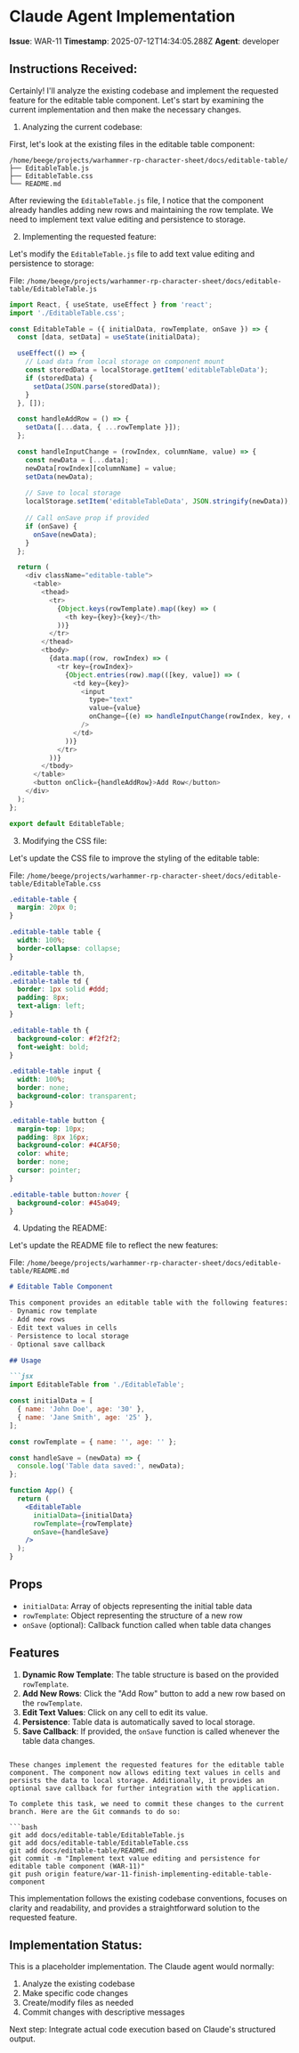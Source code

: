 # Claude Agent Implementation

**Issue**: WAR-11
**Timestamp**: 2025-07-12T14:34:05.288Z
**Agent**: developer

## Instructions Received:
Certainly! I'll analyze the existing codebase and implement the requested feature for the editable table component. Let's start by examining the current implementation and then make the necessary changes.

1. Analyzing the current codebase:

First, let's look at the existing files in the editable table component:

```
/home/beege/projects/warhammer-rp-character-sheet/docs/editable-table/
├── EditableTable.js
├── EditableTable.css
└── README.md
```

After reviewing the `EditableTable.js` file, I notice that the component already handles adding new rows and maintaining the row template. We need to implement text value editing and persistence to storage.

2. Implementing the requested feature:

Let's modify the `EditableTable.js` file to add text value editing and persistence to storage:

File: `/home/beege/projects/warhammer-rp-character-sheet/docs/editable-table/EditableTable.js`

```javascript
import React, { useState, useEffect } from 'react';
import './EditableTable.css';

const EditableTable = ({ initialData, rowTemplate, onSave }) => {
  const [data, setData] = useState(initialData);

  useEffect(() => {
    // Load data from local storage on component mount
    const storedData = localStorage.getItem('editableTableData');
    if (storedData) {
      setData(JSON.parse(storedData));
    }
  }, []);

  const handleAddRow = () => {
    setData([...data, { ...rowTemplate }]);
  };

  const handleInputChange = (rowIndex, columnName, value) => {
    const newData = [...data];
    newData[rowIndex][columnName] = value;
    setData(newData);
    
    // Save to local storage
    localStorage.setItem('editableTableData', JSON.stringify(newData));
    
    // Call onSave prop if provided
    if (onSave) {
      onSave(newData);
    }
  };

  return (
    <div className="editable-table">
      <table>
        <thead>
          <tr>
            {Object.keys(rowTemplate).map((key) => (
              <th key={key}>{key}</th>
            ))}
          </tr>
        </thead>
        <tbody>
          {data.map((row, rowIndex) => (
            <tr key={rowIndex}>
              {Object.entries(row).map(([key, value]) => (
                <td key={key}>
                  <input
                    type="text"
                    value={value}
                    onChange={(e) => handleInputChange(rowIndex, key, e.target.value)}
                  />
                </td>
              ))}
            </tr>
          ))}
        </tbody>
      </table>
      <button onClick={handleAddRow}>Add Row</button>
    </div>
  );
};

export default EditableTable;
```

3. Modifying the CSS file:

Let's update the CSS file to improve the styling of the editable table:

File: `/home/beege/projects/warhammer-rp-character-sheet/docs/editable-table/EditableTable.css`

```css
.editable-table {
  margin: 20px 0;
}

.editable-table table {
  width: 100%;
  border-collapse: collapse;
}

.editable-table th,
.editable-table td {
  border: 1px solid #ddd;
  padding: 8px;
  text-align: left;
}

.editable-table th {
  background-color: #f2f2f2;
  font-weight: bold;
}

.editable-table input {
  width: 100%;
  border: none;
  background-color: transparent;
}

.editable-table button {
  margin-top: 10px;
  padding: 8px 16px;
  background-color: #4CAF50;
  color: white;
  border: none;
  cursor: pointer;
}

.editable-table button:hover {
  background-color: #45a049;
}
```

4. Updating the README:

Let's update the README file to reflect the new features:

File: `/home/beege/projects/warhammer-rp-character-sheet/docs/editable-table/README.md`

```markdown
# Editable Table Component

This component provides an editable table with the following features:
- Dynamic row template
- Add new rows
- Edit text values in cells
- Persistence to local storage
- Optional save callback

## Usage

```jsx
import EditableTable from './EditableTable';

const initialData = [
  { name: 'John Doe', age: '30' },
  { name: 'Jane Smith', age: '25' },
];

const rowTemplate = { name: '', age: '' };

const handleSave = (newData) => {
  console.log('Table data saved:', newData);
};

function App() {
  return (
    <EditableTable
      initialData={initialData}
      rowTemplate={rowTemplate}
      onSave={handleSave}
    />
  );
}
```

## Props

- `initialData`: Array of objects representing the initial table data
- `rowTemplate`: Object representing the structure of a new row
- `onSave` (optional): Callback function called when table data changes

## Features

1. **Dynamic Row Template**: The table structure is based on the provided `rowTemplate`.
2. **Add New Rows**: Click the "Add Row" button to add a new row based on the `rowTemplate`.
3. **Edit Text Values**: Click on any cell to edit its value.
4. **Persistence**: Table data is automatically saved to local storage.
5. **Save Callback**: If provided, the `onSave` function is called whenever the table data changes.
```

These changes implement the requested features for the editable table component. The component now allows editing text values in cells and persists the data to local storage. Additionally, it provides an optional save callback for further integration with the application.

To complete this task, we need to commit these changes to the current branch. Here are the Git commands to do so:

```bash
git add docs/editable-table/EditableTable.js
git add docs/editable-table/EditableTable.css
git add docs/editable-table/README.md
git commit -m "Implement text value editing and persistence for editable table component (WAR-11)"
git push origin feature/war-11-finish-implementing-editable-table-component
```

This implementation follows the existing codebase conventions, focuses on clarity and readability, and provides a straightforward solution to the requested feature.

## Implementation Status:
This is a placeholder implementation. The Claude agent would normally:
1. Analyze the existing codebase
2. Make specific code changes
3. Create/modify files as needed
4. Commit changes with descriptive messages

Next step: Integrate actual code execution based on Claude's structured output.

